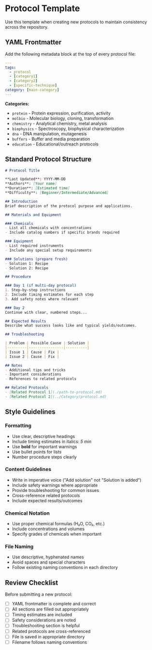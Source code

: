# Protocol Template

Use this template when creating new protocols to maintain consistency across the repository.

## YAML Frontmatter

Add the following metadata block at the top of every protocol file:

```yaml
---
tags:
  - protocol
  - [category1]
  - [category2]
  - [specific-technique]
category: [main-category]
---
```

**Categories:**
- `protein` - Protein expression, purification, activity
- `molbio` - Molecular biology, cloning, transformation
- `chemistry` - Analytical chemistry, metal analysis
- `biophysics` - Spectroscopy, biophysical characterization
- `dna` - DNA manipulation, mutagenesis
- `buffers` - Buffer and media preparation
- `education` - Educational/outreach protocols

## Standard Protocol Structure

```markdown
# Protocol Title

**Last Updated**: YYYY-MM-DD
**Authors**: [Your name]
**Duration**: [Estimated time]
**Difficulty**: [Beginner/Intermediate/Advanced]

## Introduction
Brief description of the protocol purpose and applications.

## Materials and Equipment

### Chemicals
- List all chemicals with concentrations
- Include catalog numbers if specific brands required

### Equipment
- List required instruments
- Include any special setup requirements

### Solutions (prepare fresh)
- Solution 1: Recipe
- Solution 2: Recipe

## Procedure

### Day 1 (if multi-day protocol)
1. Step-by-step instructions
2. Include timing estimates for each step
3. Add safety notes where relevant

### Day 2
Continue with clear, numbered steps...

## Expected Results
Describe what success looks like and typical yields/outcomes.

## Troubleshooting

| Problem | Possible Cause | Solution |
|---------|----------------|----------|
| Issue 1 | Cause | Fix |
| Issue 2 | Cause | Fix |

## Notes
- Additional tips and tricks
- Important considerations
- References to related protocols

## Related Protocols
- [Related Protocol 1](./path-to-protocol.md)
- [Related Protocol 2](../Category/protocol.md)
```

## Style Guidelines

### Formatting
- Use clear, descriptive headings
- Include timing estimates in italics: *5 min*
- Use **bold** for important warnings
- Use bullet points for lists
- Number procedure steps clearly

### Content Guidelines
- Write in imperative voice ("Add solution" not "Solution is added")
- Include safety warnings where appropriate
- Provide troubleshooting for common issues
- Cross-reference related protocols
- Include expected results/outcomes

### Chemical Notation
- Use proper chemical formulas (H₂O, CO₂, etc.)
- Include concentrations and volumes
- Specify grades of chemicals when important

### File Naming
- Use descriptive, hyphenated names
- Avoid spaces and special characters
- Follow existing naming conventions in each directory

## Review Checklist

Before submitting a new protocol:
- [ ] YAML frontmatter is complete and correct
- [ ] All sections are filled out appropriately
- [ ] Timing estimates are included
- [ ] Safety considerations are noted
- [ ] Troubleshooting section is helpful
- [ ] Related protocols are cross-referenced
- [ ] File is saved in appropriate directory
- [ ] Filename follows naming conventions